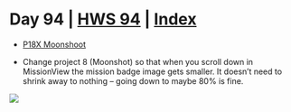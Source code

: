 # Day 94 | [HWS 94](https://www.hackingwithswift.com/100/swiftui/94) | [Index](https://github.com/JulesMoorhouse/100DaysOfSwiftUI/blob/main/README.md)

- [P18X Moonshoot](https://github.com/JulesMoorhouse/100DaysOfSwiftUI/blob/main/P18X%20Moonshoot/P08D%20Moonshoot/ContentView.swift) 

- Change project 8 (Moonshot) so that when you scroll down in MissionView the mission badge image gets smaller. It doesn’t need to shrink away to nothing – going down to maybe 80% is fine.

<img src="../Images/day94a.gif" />

